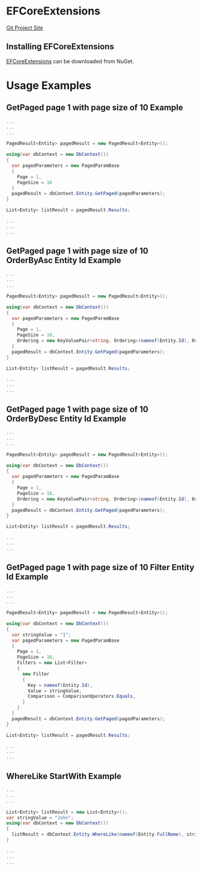 # EFCoreExtensions
[Git Project Site](https://github.com/jjimenezg88/EFCoreExtensions)

## Installing EFCoreExtensions
[EFCoreExtensions](https://www.nuget.org/packages/EFCoreExtensions/) can be downloaded from NuGet.

# Usage Examples

## GetPaged page 1 with page size of 10 Example
```csharp
...
...
...

PagedResult<Entity> pagedResult = new PagedResult<Entity>();

using(var dbContext = new DbContext())
{
  var pagedParameters = new PagedParamBase
  {
    Page = 1,
    PageSize = 10
  }
  pagedResult = dbContext.Entity.GetPaged(pagedParameters);
}

List<Entity> listResult = pagedResult.Results;

...
...
...
```

## GetPaged page 1 with page size of 10 OrderByAsc Entity Id Example
```csharp
...
...
...

PagedResult<Entity> pagedResult = new PagedResult<Entity>();

using(var dbContext = new DbContext())
{
  var pagedParameters = new PagedParamBase
  {
    Page = 1,
    PageSize = 10,
    Ordering = new KeyValuePair<string, Ordering>(nameof(Entity.Id), Ordering.Ascending)
  }
  pagedResult = dbContext.Entity.GetPaged(pagedParameters);
}

List<Entity> listResult = pagedResult.Results;

...
...
...
```

## GetPaged page 1 with page size of 10 OrderByDesc Entity Id Example
```csharp
...
...
...

PagedResult<Entity> pagedResult = new PagedResult<Entity>();

using(var dbContext = new DbContext())
{
  var pagedParameters = new PagedParamBase
  {
    Page = 1,
    PageSize = 10,
    Ordering = new KeyValuePair<string, Ordering>(nameof(Entity.Id), Ordering.Descending)
  }
  pagedResult = dbContext.Entity.GetPaged(pagedParameters);
}

List<Entity> listResult = pagedResult.Results;

...
...
...
```

## GetPaged page 1 with page size of 10 Filter Entity Id Example
```csharp
...
...
...

PagedResult<Entity> pagedResult = new PagedResult<Entity>();

using(var dbContext = new DbContext())
{
  var stringValue = "1";
  var pagedParameters = new PagedParamBase
  {
    Page = 1,
    PageSize = 10,
    Filters = new List<Filter>
    {
      new Filter
      {
        Key = nameof(Entity.Id),
        Value = stringValue,
        Comparison = ComparisonOperators.Equals,
      }
    }
  }
  pagedResult = dbContext.Entity.GetPaged(pagedParameters);
}

List<Entity> listResult = pagedResult.Results;

...
...
...
```

## WhereLike StartWith Example
```csharp
...
...
...

List<Entity> listResult = new List<Entity>();
var stringValue = "John";
using(var dbContext = new DbContext())
{
  listResult = dbContext.Entity.WhereLike(nameof(Entity.FullName), stringValue, LikeOptions.StartWith)
}

...
...
...
```
